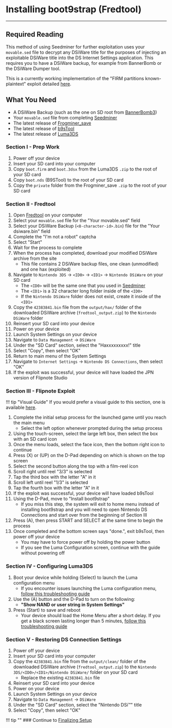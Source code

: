 # Installing boot9strap (Fredtool)
---

## Required Reading

This method of using Seedminer for further exploitation uses your `movable.sed` file to decrypt any DSiWare title for the purposes of injecting an exploitable DSiWare title into the DS Internet Settings application. This requires you to have a DSiWare backup, for example from BannerBomb or the DSiWare Dumper tool.

This is a currently working implementation of the "FIRM partitions known-plaintext" exploit detailed [here](https://www.3dbrew.org/wiki/3DS_System_Flaws).

## What You Need

* A DSiWare Backup (such as the one on SD root from [BannerBomb3](bannerbomb3))
* Your `movable.sed` file from completing [Seedminer](seedminer)
* The latest release of [Frogminer_save](https://github.com/zoogie/Frogminer/releases/latest)
* The latest release of [b9sTool](https://github.com/zoogie/b9sTool/releases/latest)
* The latest release of [Luma3DS](https://github.com/LumaTeam/Luma3DS/releases/latest)

### Section I - Prep Work

1. Power off your device
1. Insert your SD card into your computer
1. Copy `boot.firm` and `boot.3dsx` from the Luma3DS `.zip` to the root of your SD card
1. Copy `boot.nds` (B9STool) to the root of your SD card
1. Copy the `private` folder from the Frogminer_save `.zip` to the root of your SD card

### Section II - Fredtool

1. Open [Fredtool](https://3ds.nhnarwhal.com/3dstools/fredtool.php) on your computer
1. Select your `movable.sed` file for the "Your movable.sed" field
1. Select your DSiWare Backup (`<8-character-id>.bin`) file for the "Your dsiware.bin" field
1. Complete the "I'm not a robot" captcha
1. Select "Start"
1. Wait for the process to complete
1. When the process has completed, download your modified DSiWare archive from the site
    + This file contains 2 DSiWare backup files, one clean (unmodified) and one hax (exploited)
1. Navigate to `Nintendo 3DS` -> `<ID0>` -> `<ID1>` -> `Nintendo DSiWare` on your SD card
    + The `<ID0>` will be the same one that you used in [Seedminer](seedminer)
    + The `<ID1>` is a 32 character long folder inside of the `<ID0>`
    + If the `Nintendo DSiWare` folder does not exist, create it inside of the `<ID1>`
1. Copy the `42383841.bin` file from the `output/hax/` folder of the downloaded DSiWare archive (`fredtool_output.zip`) to the `Nintendo DSiWare` folder
1. Reinsert your SD card into your device
1. Power on your device
1. Launch System Settings on your device
1. Navigate to `Data Management` -> `DSiWare`
1. Under the "SD Card" section, select the "Haxxxxxxxxx!" title
1. Select "Copy", then select "OK"
1. Return to main menu of the System Settings
1. Navigate to `Internet Settings` -> `Nintendo DS Connections`, then select "OK"
1. If the exploit was successful, your device will have loaded the JPN version of Flipnote Studio

### Section III - Flipnote Exploit

!!! tip "Visual Guide"
	If you would prefer a visual guide to this section, one is available [here](https://zoogie.github.io/web/flipnote_directions/).

1. Complete the initial setup process for the launched game until you reach the main menu
    + Select the left option whenever prompted during the setup process
1. Using the touch-screen, select the large left box, then select the box with an SD card icon
1. Once the menu loads, select the face icon, then the bottom right icon to continue
1. Press (X) or (UP) on the D-Pad depending on which is shown on the top screen
1. Select the second button along the top with a film-reel icon
1. Scroll right until reel "3/3" is selected
1. Tap the third box with the letter "A" in it
1. Scroll left until reel "1/3" is selected
1. Tap the fourth box with the letter "A" in it
1. If the exploit was successful, your device will have loaded b9sTool
1. Using the D-Pad, move to "Install boot9strap"
    + If you miss this step, the system will exit to home menu instead of installing boot9strap and you will need to open Nintendo DS Connections and start over from the beginning of Section III
1. Press (A), then press START and SELECT at the same time to begin the process
1. Once completed and the bottom screen says "done.", exit b9sTool, then power off your device
    + You may have to force power off by holding the power button
    + If you see the Luma Configuration screen, continue with the guide without powering off

### Section IV - Configuring Luma3DS

1. Boot your device while holding (Select) to launch the Luma configuration menu
    + If you encounter issues launching the Luma configuration menu, [follow this troubleshooting guide](https://github.com/zoogie/b9sTool/blob/master/TROUBLESHOOTING.md)
1. Use the (A) button and the D-Pad to turn on the following:
    + **"Show NAND or user string in System Settings"**
1. Press (Start) to save and reboot
    + Your device should load the Home Menu after a short delay. If you get a black screen lasting longer than 5 minutes, [follow this troubleshooting guide](../troubleshooting#black-screen-on-sysnand-boot-after-installing-boot9strap)

### Section V - Restoring DS Connection Settings

1. Power off your device
1. Insert your SD card into your computer
1. Copy the `42383841.bin` file from the `output/clean/` folder of the downloaded DSiWare archive (`fredtool_output.zip`) to the `Nintendo 3DS/<ID0>/<ID1>/Nintendo DSiWare/` folder on your SD card
   + Replace the existing `42383841.bin` file
1. Reinsert your SD card into your device
1. Power on your device
1. Launch System Settings on your device
1. Navigate to `Data Management` -> `DSiWare`
1. Under the "SD Card" section, select the "Nintendo DSi™" title
1. Select "Copy", then select "OK"

!!! tip ""
	### Continue to [Finalizing Setup](../finalizing-setup)

